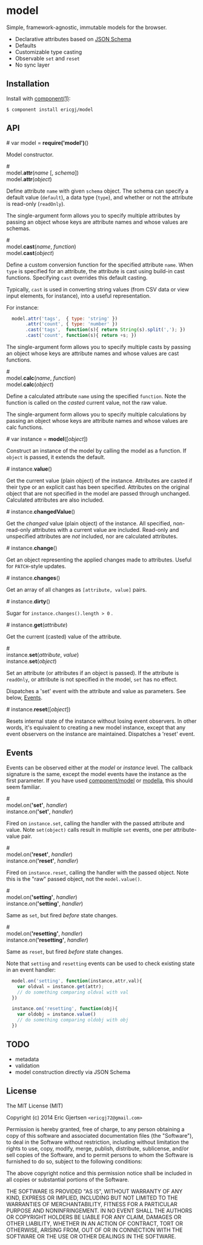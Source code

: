 
# model

  Simple, framework-agnostic, immutable models for the browser.

  * Declarative attributes based on [JSON Schema][jsonschema]
  * Defaults
  * Customizable type casting
  * Observable `set` and `reset`
  * No sync layer

## Installation

  Install with [component(1)](http://component.io):

    $ component install ericgj/model

<a name="api"></a>
## API

<a name="api_model">#</a> var model = <b>require('model')</b>()

Model constructor.

<a name="api_model_attr">#</a><br/> 
model.<b>attr</b>(<i>name</i> [, <i>schema</i>])<br/>
model.<b>attr</b>(<i>object</i>)

Define attribute `name` with given `schema` object. The schema can specify 
a default value (`default`), a data type (`type`), and whether or not the
attribute is read-only (`readOnly`).

The single-argument form allows you to specify multiple attributes by passing
an object whose keys are attribute names and whose values are schemas.

<a name="api_model_cast">#</a><br/>
model.<b>cast</b>(<i>name</i>, <i>function</i>)<br/>
model.<b>cast</b>(<i>object</i>)

Define a custom conversion function for the specified attribute `name`. When
`type` is specified for an attribute, the attribute is cast using build-in cast
functions. Specifying `cast` overrides this default casting.  

Typically, `cast` is used in converting string values (from CSV data or view
input elements, for instance), into a useful representation.

For instance:

```js
  model.attr('tags',  { type: 'string' })
       .attr('count', { type: 'number' })
       .cast('tags',  function(s){ return String(s).split(','); }) 
       .cast('count', function(s){ return +s; }) 
```

The single-argument form allows you to specify multiple casts by passing
an object whose keys are attribute names and whose values are cast functions.

<a name="api_model_calc">#</a><br/> 
model.<b>calc</b>(<i>name</i>, <i>function</i>)<br/>
model.<b>calc</b>(<i>object</i>)

Define a calculated attribute `name` using the specified `function`. Note the
function is called on the _casted_ current value, not the raw value.

The single-argument form allows you to specify multiple calculations by passing
an object whose keys are attribute names and whose values are calc functions.


<a name="api_instance">#</a> var instance = <b>model</b>([<i>object</i>])

Construct an instance of the model by calling the model as a function. If 
`object` is passed, it extends the default.

<a name="api_instance_value">#</a> instance.<b>value</b>()

Get the current value (plain object) of the instance. Attributes are casted
if their type or an explicit cast has been specified. Attributes on the
original object that are not specified in the model are passed through
unchanged. Calculated attributes are also included.

<a name="api_instance_changedValue">#</a> instance.<b>changedValue</b>()

Get the _changed_ value (plain object) of the instance. All specified,
non-read-only attributes with a current value are included. Read-only and
unspecified attributes are _not_ included, nor are calculated attributes.

<a name="api_instance_change">#</a> instance.<b>change</b>()

Get an object representing the applied changes made to attributes. Useful for
`PATCH`-style updates.

<a name="api_instance_changes">#</a> instance.<b>changes</b>()

Get an array of all changes as `[attribute, value]` pairs.

<a name="api_instance_dirty">#</a> instance.<b>dirty</b>()

Sugar for `instance.changes().length > 0` .

<a name="api_instance_get">#</a> instance.<b>get</b>(<i>attribute</i>)

Get the current (casted) value of the attribute.

<a name="api_instance_set">#</a><br/>
instance.<b>set</b>(<i>attribute</i>, <i>value</i>) <br/>
instance.<b>set</b>(<i>object</i>)

Set an attribute (or attributes if an object is passed). If the attribute is 
`readOnly`, or attribute is not specified in the model, `set` has no effect.

Dispatches a 'set' event with the attribute and value as parameters. See
below, [Events](#events).

<a name="api_instance_reset">#</a> instance.<b>reset</b>([<i>object</i>])

Resets internal state of the instance without losing event observers. In
other words, it's equivalent to creating a new model instance, except that 
any event observers on the instance are maintained. Dispatches a 'reset' 
event. 


<a name="events"></a>
## Events

Events can be observed either at the _model_ or _instance_ level. The callback
signature is the same, except the model events have the instance as the first
parameter. If you have used [component/model][compmodel] or [modella][modella], 
this should seem familiar. 

<a name="api_events_set">#</a><br/>
model.on(<b>'set'</b>, <i>handler</i>) <br/>
instance.on(<b>'set'</b>, <i>handler</i>)

Fired on `instance.set`, calling the handler with the passed attribute and
value. Note `set(object)` calls result in multiple `set` events, one per
attribute-value pair.

<a name="api_events_reset">#</a><br/>
model.on(<b>'reset'</b>, <i>handler</i>) <br/>
instance.on(<b>'reset'</b>, <i>handler</i>)

Fired on `instance.reset`, calling the handler with the passed object.
Note this is the "raw" passed object, not the `model.value()`.

<a name="api_events_setting">#</a><br/>
model.on(<b>'setting'</b>, <i>handler</i>) <br/>
instance.on(<b>'setting'</b>, <i>handler</i>)

Same as `set`, but fired _before_ state changes.

<a name="api_events_resetting">#</a><br/>
model.on(<b>'resetting'</b>, <i>handler</i>) <br/>
instance.on(<b>'resetting'</b>, <i>handler</i>)

Same as `reset`, but fired _before_ state changes.

Note that `setting` and `resetting` events can be used to check existing
state in an event handler:

```js
  model.on('setting', function(instance,attr,val){
    var oldval = instance.get(attr);
    // do something comparing oldval with val 
  })

  instance.on('resetting', function(obj){
    var oldobj = instance.value()
    // do something comparing oldobj with obj
  })

```

## TODO

  * metadata
  * validation
  * model construction directly via JSON Schema


## License

  The MIT License (MIT)

  Copyright (c) 2014 Eric Gjertsen `<ericgj72@gmail.com>`

  Permission is hereby granted, free of charge, to any person obtaining a copy
  of this software and associated documentation files (the "Software"), to deal
  in the Software without restriction, including without limitation the rights
  to use, copy, modify, merge, publish, distribute, sublicense, and/or sell
  copies of the Software, and to permit persons to whom the Software is
  furnished to do so, subject to the following conditions:

  The above copyright notice and this permission notice shall be included in
  all copies or substantial portions of the Software.

  THE SOFTWARE IS PROVIDED "AS IS", WITHOUT WARRANTY OF ANY KIND, EXPRESS OR
  IMPLIED, INCLUDING BUT NOT LIMITED TO THE WARRANTIES OF MERCHANTABILITY,
  FITNESS FOR A PARTICULAR PURPOSE AND NONINFRINGEMENT. IN NO EVENT SHALL THE
  AUTHORS OR COPYRIGHT HOLDERS BE LIABLE FOR ANY CLAIM, DAMAGES OR OTHER
  LIABILITY, WHETHER IN AN ACTION OF CONTRACT, TORT OR OTHERWISE, ARISING FROM,
  OUT OF OR IN CONNECTION WITH THE SOFTWARE OR THE USE OR OTHER DEALINGS IN
  THE SOFTWARE.


[jsonschema]: http://json-schema.org
[compmodel]:  https://github.com/component/model
[modella]:    https://github.com/modella/modella


